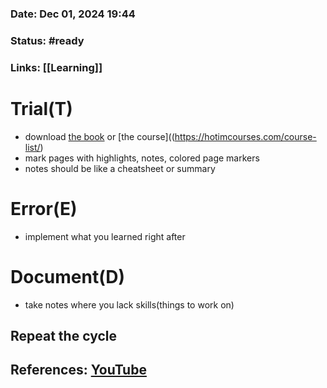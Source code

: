 ### Date: Dec 01, 2024 19:44

### Status: #ready

### Links: [[Learning]]

# Trial(T)
- download [the book](https://libgen.is/) or [the course]((https://hotimcourses.com/course-list/)
- mark pages with highlights, notes, colored page markers
- notes should be like a cheatsheet or summary
# Error(E)
 - implement what you learned right after
# Document(D)
-  take notes where you lack skills(things to work on)
## Repeat the cycle

## References: [YouTube](https://youtu.be/3l6zQTbcgPs?si=F56x4FWWRRsByRfN)